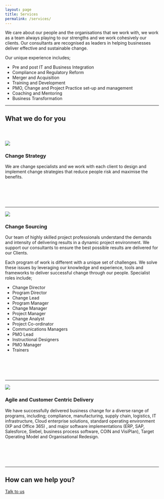 ```yaml
---
layout: page
title: Services
permalink: /services/
---
```


<p class="page-blurb">
We care about our people and the organisations that we work with, we work as a team always playing to our strengths and we work cohesively our clients. Our consultants are recognised as leaders in helping businesses deliver effective and
sustainable change.
</p>

<p class="page-blurb">Our unique experience includes;

<ul>
<li>Pre and post IT and Business Integration</li>
<li>Compliance and Regulatory Reform</li>
<li>Merger and Acquisition</li>
<li>Training and Development</li>
<li>PMO, Change and Project Practice set-up and management</li>
<li>Coaching and Mentoring</li>
<li>Business Transformation</li>
</ul>

</p>

<hr>
<h2 class="u-c-txt" style="margin-bottom: 60px;">What we do for you</h2>
<div class="u-c-txt">
<img src="{{ site.baseurl }}/images/leadership-coaching-icon.png" class="round-icons">
<h3>Change Strategy</h3>
</div>
<p>We are change specialists and we work with each client to design and implement change strategies that reduce people risk and maximise the benefits.</p>
<div class="u-c-txt" style="margin-top: 90px;">
<hr>
<img src="{{ site.baseurl }}/images/consulting-icon.png" class="round-icons">
<h3>Change Sourcing</h3>
</div>
<p>Our team of highly skilled project professionals understand the demands and intensity of delivering results in a dynamic project environment. We support our consultants to ensure the best possible results are delivered for our Clients.</p>
<p>Each program of work is different with a unique set of challenges. We solve these issues by leveraging our knowledge and experience, tools and frameworks to deliver successful change through our people. Specialist roles include;</p>

<ul>
<li>Change Director</li>
<li>Program Director</li>
<li>Change Lead</li>
<li>Program Manager</li>
<li>Change Manager</li>
<li>Project Manager</li>
<li>Change Analyst</li>
<li>Project Co-ordinator</li>
<li>Communications Managers</li>
<li>PMO Lead</li>
<li>Instructional Designers</li>
<li>PMO Manager</li>
<li>Trainers</li>
</ul>

<div class="u-c-txt" style="margin-top: 90px;">
<hr>

<img src="{{ site.baseurl }}/images/agile-icon.png" class="round-icons">
<h3>Agile and Customer Centric Delivery</h3>
</div>
<p>We have successfully delivered business change for a diverse range of programs, including;  compliance, manufacturing, supply chain, logistics, IT infrastructure, Cloud enterprise solutions, standard operating environment (XP and Office 365) , and major software implementations (ERP, SAP, Salesforce, Siebel, business process software, COIN and VisiPlan), Target Operating  Model and Organisational Redesign.</p>

<div style="margin-top: 90px" class="u-c-txt">
<hr>
<h2>How can we help you?</h2>
<p><a href="{{ site.baseurl }}/contact" class="button button-primary">Talk to us</a></p>
</div>
